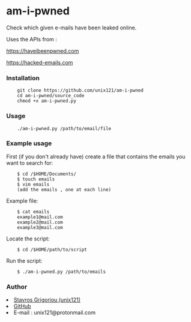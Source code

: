 <h1> am-i-pwned </h1>
Check which given e-mails have been leaked online.

Uses the APIs from :

https://haveibeenpwned.com

https://hacked-emails.com


<h3> Installation </h3>

        git clone https://github.com/unix121/am-i-pwned
        cd am-i-pwned/source_code
        chmod +x am-i-pwned.py

<h3> Usage </h3>

        ./am-i-pwned.py /path/to/email/file

<h3> Example usage</h3>
First (if you don't already have) create a file that contains the emails you want to search for:

        $ cd /$HOME/Documents/
        $ touch emails
        $ vim emails
        (add the emails , one at each line)

Example file:

        $ cat emails
        example1@mail.com
        example2@mail.com
        example3@mail.com

Locate the script:

        $ cd /$HOME/path/to/script
        
Run the script:

        $ ./am-i-pwned.py /path/to/emails

<h3> Author </h3>
<li><a href="https://unix121.github.io">Stavros Grigoriou (unix121)</a></li>
<li><a href="https://github.com/unix121">GitHub</a></li>
<li>E-mail : unix121@protonmail.com</li>
